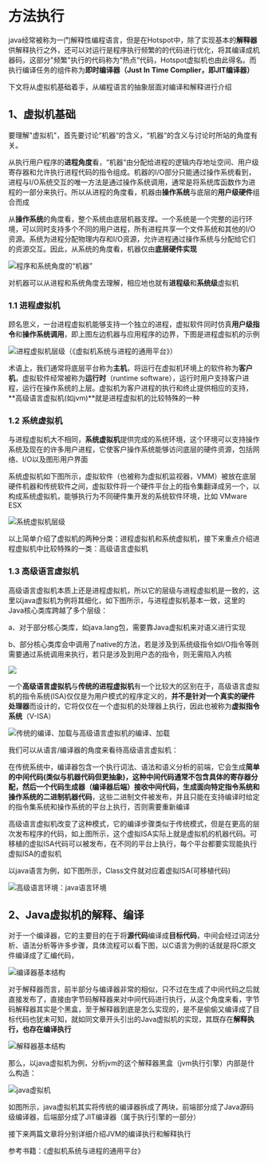 # 方法执行

java经常被称为一门解释性编程语言，但是在Hotspot中，除了实现基本的**解释器**供解释执行之外，还可以对运行是程序执行频繁的的代码进行优化，将其编译成机器码，这部分"频繁"执行的代码称为“热点“代码，Hotspot虚拟机也由此得名。而执行编译任务的组件称为**即时编译器（Just In Time Complier，即JIT编译器）**

下文将从虚拟机基础着手，从编程语言的抽象层面对编译和解释进行介绍

## 1、虚拟机基础

要理解"虚拟机"，首先要讨论“机器“的含义，“机器“的含义与讨论时所站的角度有关。

从执行用户程序的**进程角度**看，“机器“由分配给进程的逻辑内存地址空间、用户级寄存器和允许执行进程代码的指令组成。机器的I/O部分只能通过操作系统看到，进程与I/O系统交互的唯一方法是通过操作系统调用，通常是将系统库函数作为进程的一部分来执行。所以从进程的角度看，机器由**操作系统**与底层的**用户级硬件**组合而成

从**操作系统**的角度看，整个系统由底层机器支撑。一个系统是一个完整的运行环境，可以同时支持多个不同的用户进程，所有进程共享一个文件系统和其他的I/O资源。系统为进程分配物理内存和I/O资源，允许进程通过操作系统与分配给它们的资源交互。因此，从系统的角度看，机器仅由**底层硬件实现**

![&#x7A0B;&#x5E8F;&#x548C;&#x7CFB;&#x7EDF;&#x89D2;&#x5EA6;&#x7684;&#x201C;&#x673A;&#x5668;&#x201D;](../../../../img/image%20%2842%29.png)



对机器可以从进程和系统角度去理解，相应地也就有**进程级**和**系统级**虚拟机

### 1.1 进程虚拟机

顾名思义，一台进程虚拟机能够支持一个独立的进程，虚拟软件同时仿真**用户级指令**和**操作系统调用**，即上图左边机器与应用程序的边界，下图是进程虚拟机的示例

![&#x8FDB;&#x7A0B;&#x865A;&#x62DF;&#x673A;&#x5C42;&#x7EA7;&#xFF08;&#x300A;&#x865A;&#x62DF;&#x673A;&#x7CFB;&#x7EDF;&#x4E0E;&#x8FDB;&#x7A0B;&#x7684;&#x901A;&#x7528;&#x5E73;&#x53F0;&#x300B;&#xFF09;](../../../../img/image%20%2835%29.png)

术语上，我们通常将底层平台称为**主机**，将运行在虚拟机环境上的软件称为**客户机**，虚拟软件经常被称为**运行时**（runtime software），运行时用户支持客户进程，运行在操作系统的上层。虚拟机为客户进程的执行和终止提供相应的支持，**高级语言虚拟机\(如jvm\)**就是进程虚拟机的比较特殊的一种

### 1.2 系统虚拟机

与进程虚拟机大不相同，**系统虚拟机**提供完成的系统环境，这个环境可以支持操作系统及现在的许多用户进程，它使客户操作系统能够访问底层的硬件资源，包括网络、I/O以及图形用户界面

系统虚拟机如下图所示，虚拟软件（也被称为虚拟机监视器，VMM）被放在底层硬件机器和传统软件之间，虚拟软件将一个硬件平台上的指令集翻译成另一个，以构成系统虚拟机，能够执行为不同硬件集开发的系统软件环境，比如 VMware ESX

![&#x7CFB;&#x7EDF;&#x865A;&#x62DF;&#x673A;&#x5C42;&#x7EA7;](../../../../img/image%20%2837%29.png)

以上简单介绍了虚拟机的两种分类：进程虚拟机和系统虚拟机，接下来重点介绍进程虚拟机中比较特殊的一类：高级语言虚拟机

### **1.3 高级语言虚拟机**

高级语言虚拟机本质上还是进程虚拟机，所以它的层级与进程虚拟机是一致的，这里以java虚拟机为例将其细化，如下图所示，与进程虚拟机基本一致，这里的Java核心类库跨越了多个层级：

a、对于部分核心类库，如java.lang包，需要靠Java虚拟机来对语义进行实现 

b、部分核心类库会中调用了native的方法，若是涉及到系统级指令如I/O指令等则需要通过系统调用来执行，若只是涉及到用户态的指令，则无需陷入内核

![](../../../../img/image%20%2839%29.png)

一个**高级语言虚拟机**与**传统的进程虚拟机**有一个比较大的区别在于，高级语言虚拟机的指令系统\(ISA\)仅仅是为用户模式的程序定义的，**并不是针对一个真实的硬件处理器**而设计的，它将仅仅在一个虚拟机的处理器上执行，因此也被称为**虚拟指令系统**（V-ISA）

![&#x4F20;&#x7EDF;&#x7684;&#x7F16;&#x8BD1;&#x3001;&#x52A0;&#x8F7D;&#x4E0E;&#x9AD8;&#x7EA7;&#x8BED;&#x8A00;&#x865A;&#x62DF;&#x673A;&#x7684;&#x7F16;&#x8BD1;&#x3001;&#x52A0;&#x8F7D;](../../../../img/image%20%2834%29.png)

我们可以从语言/编译器的角度来看待高级语言虚拟机：

在传统系统中，编译器包含一个执行词法、语法和语义分析的前端，它会生成**简单的中间代码\(**类似与机器代码但更抽象\)，这种中间代码通常不包含具体的寄存器分配，然后一个**代码生成器（编译器后端）**接收中间代码，生成面向特定指令系统和操作系统的**二进制机器代码**，这些二进制文件被发布，并且只能在支持编译时给定的指令集系统和操作系统的平台上执行，否则需要重新编译

高级语言虚拟机改变了这种模式，它的编译步骤类似于传统模式，但是在更高的层次发布程序的代码，如上图所示，这个虚拟ISA实际上就是虚拟机的机器代码。可移植的虚拟ISA代码可以被发布，在不同的平台上执行，每个平台都要实现能执行虚拟ISA的虚拟机

以java语言为例，如下图所示，Class文件就对应着虚拟ISA\(可移植代码\)

![&#x9AD8;&#x7EA7;&#x8BED;&#x8A00;&#x73AF;&#x5883;&#xFF1A;java&#x8BED;&#x8A00;&#x73AF;&#x5883;](../../../../img/image%20%2841%29.png)

## 2、Java虚拟机的解释、编译

对于一个编译器，它的主要目的在于将**源代码**编译成**目标代码**，中间会经过词法分析、语法分析等许多步骤，具体流程可以看下图，以C语言为例的话就是将C原文件编译成了汇编代码，

![&#x7F16;&#x8BD1;&#x5668;&#x57FA;&#x672C;&#x7ED3;&#x6784;](../../../../img/image%20%2833%29.png)

对于解释器而言，前半部分与编译器非常的相似，只不过在生成了中间代码之后就直接发布了，直接由字节码解释器来对中间代码进行执行，从这个角度来看，字节码解释器其实是个黑盒，至于解释器到底是怎么实现的，是不是偷偷又编译成了目标代码也犹未可知，就如同文章开头引出的Java虚拟机的实现，其既存在**解释执行，**也存在**编译执行**

![&#x89E3;&#x91CA;&#x5668;&#x57FA;&#x672C;&#x7ED3;&#x6784;](../../../../img/image%20%2840%29.png)

那么，以java虚拟机为例，分析jvm的这个解释器黑盒（jvm执行引擎）内部是什么构造：

![java&#x865A;&#x62DF;&#x673A;](../../../../img/image%20%2838%29.png)

如图所示，java虚拟机其实将传统的编译器拆成了两块，前端部分成了Java源码级编译器，后端部分成了JIT编译器（属于执行引擎的一部分）

接下来两篇文章将分别详细介绍JVM的编译执行和解释执行

参考书籍：《虚拟机系统与进程的通用平台》





